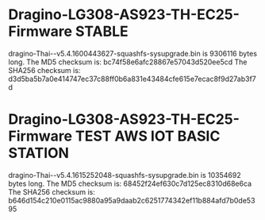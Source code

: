 # Dragino-LG308-AS923-TH-EC25-Firmware  STABLE

dragino-Thai--v5.4.1600443627-squashfs-sysupgrade.bin is 9306116 bytes long.
The MD5 checksum is: bc74f58e6afc28867e57043d520ee5cd
The SHA256 checksum is: d3d5ba5b7a0e414747ec37c88ff0b6a831e43484cfe615e7ecac8f9d27ab3f7d

# Dragino-LG308-AS923-TH-EC25-Firmware  TEST  AWS IOT BASIC STATION
dragino-Thai--v5.4.1615252048-squashfs-sysupgrade.bin  is 10354692 bytes long.
The MD5 checksum is: 68452f24ef630c7d125ec8310d68e6ca
The SHA256 checksum is: b646d154c210e0115ac9880a95a9daab2c6251774342ef11b884afd7b0de5395
